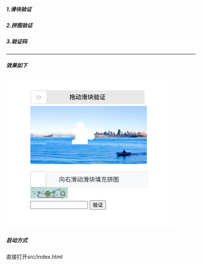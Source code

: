 
##### 1.滑块验证

##### 2.拼图验证

##### 3.验证码
---
##### 效果如下
![demo](./src/demo.png)

##### 启动方式
直接打开src/index.html